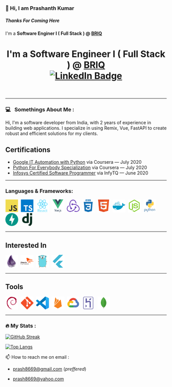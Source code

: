 
### 👋 Hi, I am Prashanth Kumar

##### Thanks For Coming Here

I'm a **Software Enginer I ( Full Stack ) @ [BRIQ](https://www.briq.com/)**





<!---

kupras06/kupras06 is a ✨ special ✨ repository because its `README.md` (this file) appears on your GitHub profile.

You can click the Preview link to take a look at your changes.

--->

<div  id="header"  align="center">

<h1> I'm a <strong>Software Engineer I ( Full Stack )</strong> @ <a target="_blank" href="www.briq.com">
<strong>
BRIQ
</strong>
</a>

<div  id="badges">

<a  href="https://www.linkedin.com/in/kupras06/">

<img  src="https://img.shields.io/badge/LinkedIn-blue?style=for-the-badge&logo=linkedin&logoColor=white"  alt="LinkedIn Badge"/>

</a>

</div>

<img  src="https://komarev.com/ghpvc/?username=kupras06&style=flat-square&color=blue"  alt=""/>

</div>

  

---

  

### 💻 &nbsp; Somethings About Me :

Hi, I'm a software developer from India, with 2 years of experience in building web applications. I specialize in using Remix, Vue, FastAPI to create robust and efficient solutions for my clients.

  
## Certifications
- [Google IT Automation with Python](https://coursera.org/share/674c670c1291c014549f04032f4df14d) via Coursera — July 2020
- [Python For Everybody Specialization](https://coursera.org/share/e4e77764107ad0bf5b13843477c53175)	via Coursera — July 2020
- [Infosys Certified Software Programmer](https://drive.google.com/file/d/1DuzEKsBtZi15b8qzkOfgXDK1pS4hFqU7/view?usp=sharing) via InfyTQ — June 2020

---

  

###  Languages & Frameworks:

<div>
<img  src="https://raw.githubusercontent.com/devicons/devicon/master/icons/javascript/javascript-original.svg"  title="JavaScript"  alt="JavaScript"  width="40"  height="40"/>&nbsp;
<img  src="https://raw.githubusercontent.com/devicons/devicon/master/icons/typescript/typescript-original.svg"  title="JavaScript"  alt="JavaScript"  width="40"  height="40"/>&nbsp;
<img  src="https://raw.githubusercontent.com/devicons/devicon/master/icons/react/react-original-wordmark.svg"  title="React"  alt="React"  width="40"  height="40"/>&nbsp;
<img  src="https://raw.githubusercontent.com/devicons/devicon/master/icons/vuejs/vuejs-original-wordmark.svg"  title="VueJS"  alt="=VueJS"  width="40"  height="40"/>&nbsp;
<img  src="https://raw.githubusercontent.com/devicons/devicon/master/icons/redux/redux-original.svg"  title="Redux"  alt="Redux "  width="40"  height="40"/>&nbsp;
<img  src="https://raw.githubusercontent.com/devicons/devicon/master/icons/css3/css3-plain-wordmark.svg"  title="CSS3"  alt="CSS"  width="40"  height="40"/>&nbsp;
<img  src="https://raw.githubusercontent.com/devicons/devicon/master/icons/html5/html5-original.svg"  title="HTML5"  alt="HTML"  width="40"  height="40"/>&nbsp;
<img  src="https://raw.githubusercontent.com/devicons/devicon/master/icons/docker/docker-plain.svg"  title="Docker"  alt="Docker"  width="40"  height="40"/>&nbsp;
<img  src="https://raw.githubusercontent.com/devicons/devicon/master/icons/nodejs/nodejs-original.svg"  title="NodeJS"  alt="NodeJS"  width="40"  height="40"/>&nbsp;
<img  src="https://raw.githubusercontent.com/devicons/devicon/master/icons/python/python-original-wordmark.svg"  title="Python"  alt="Python"  width="40"  height="40"/>&nbsp;
<img src="https://raw.githubusercontent.com/devicons/devicon/master/icons/fastapi/fastapi-original.svg" height="40" alt="FastAPI">&nbsp;
<img src="https://raw.githubusercontent.com/devicons/devicon/master/icons/django/django-plain.svg" height="40" alt="Django">&nbsp;
</div>

---

## Interested In
<div>
<img  src="https://raw.githubusercontent.com/devicons/devicon/master/icons/elixir/elixir-original.svg"  title="Elixir"  width="40" alt="ELixir"  height="40"/>&nbsp;
<img  src="https://raw.githubusercontent.com/devicons/devicon/master/icons/phoenix/phoenix-original-wordmark.svg"  title="Phoenix"  width="40" alt="Phoenix"  height="40"/>&nbsp;
<img  src="https://raw.githubusercontent.com/devicons/devicon/master/icons/go/go-original.svg"  title="Golang"  width="40" alt="Golang"  height="40"/>&nbsp;
<img  src="https://raw.githubusercontent.com/devicons/devicon/master/icons/flutter/flutter-plain.svg"  title="Flutter"  width="40" alt="Git"  height="40"/>&nbsp;
</div>

---
## Tools

<div>
<img  src="https://raw.githubusercontent.com/devicons/devicon/master/icons/debian/debian-original.svg"  title="Debian"  alt="Debian"  width="40"  height="40"/>&nbsp;
<img  src="https://raw.githubusercontent.com/devicons/devicon/master/icons/git/git-original.svg"  title="Git"  width="40" alt="Git"  height="40"/>&nbsp;
<img  src="https://raw.githubusercontent.com/devicons/devicon/master/icons/vscode/vscode-original.svg"  title="VSCode"  alt="VSCode"  width="40"  height="40"/>&nbsp;
<img  src="https://raw.githubusercontent.com/devicons/devicon/master/icons/firebase/firebase-plain.svg"  title="Firebase"  alt="Firebase"  width="40"  height="40"/>&nbsp;
<img  src="https://raw.githubusercontent.com/devicons/devicon/master/icons/googlecloud/googlecloud-original.svg"  title="GoogleCloud"  alt="GoogleCloud"  width="40"  height="40"/>&nbsp;
<img  src="https://raw.githubusercontent.com/devicons/devicon/master/icons/heroku/heroku-original.svg"  title="Heroku"  alt="Heroku"  width="40"  height="40"/>&nbsp;
<img  src="https://raw.githubusercontent.com/devicons/devicon/master/icons/mongodb/mongodb-original.svg"  title="MongoDB"  alt="MongoDB"  width="40"  height="40"/>&nbsp;
</div>

  

---

  

### :fire: My Stats :

[![GitHub Streak](http://github-readme-streak-stats.herokuapp.com?user=kupras06&theme=dark&background=000000)](https://git.io/streak-stats)

  

[![Top Langs](https://github-readme-stats.vercel.app/api/top-langs/?username=kupras06&layout=compact&theme=vision-friendly-dark)](https://github.com/kupras06/github-readme-stats)

  
  

📫 How to reach me on email :

- prash8669@gmail.com (*preffered*)

- prash8669@yahoo.com
